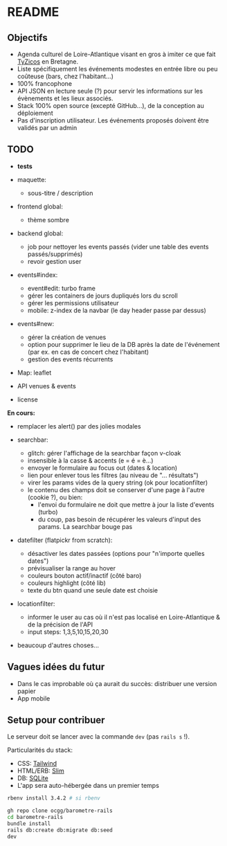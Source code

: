 # README

## Objectifs

- Agenda culturel de Loire-Atlantique visant en gros à imiter ce que fait [TyZicos](https://www.tyzicos.com/) en Bretagne.
- Liste spécifiquement les événements modestes en entrée libre ou peu coûteuse (bars, chez l'habitant...)
- 100% francophone
- API JSON en lecture seule (?) pour servir les informations sur les évènements et les lieux associés.
- Stack 100% open source (excepté GitHub...), de la conception au déploiement
- Pas d'inscription utilisateur. Les événements proposés doivent être validés par un admin

## TODO

- **tests**

- maquette:
  - sous-titre / description

- frontend global:
  - thème sombre

- backend global:
  - job pour nettoyer les events passés (vider une table des events passés/supprimés)
  - revoir gestion user

- events#index:
  - event#edit: turbo frame
  - gérer les containers de jours dupliqués lors du scroll
  - gérer les permissions utilisateur
  - mobile: z-index de la navbar (le day header passe par dessus)

- events#new:
  - gérer la création de venues
  - option pour supprimer le lieu de la DB après la date de l'événement (par ex. en cas de concert chez l'habitant)
  - gestion des events récurrents

- Map: leaflet

- API venues & events

- license

**En cours:**

- remplacer les alert() par des jolies modales

- searchbar:
  - glitch: gérer l'affichage de la searchbar façon v-cloak
  - insensible à la casse & accents (e = é = è...)
  - envoyer le formulaire au focus out (dates & location)
  - lien pour enlever tous les filtres (au niveau de "... résultats")
  - virer les params vides de la query string (ok pour locationfilter)
  - le contenu des champs doit se conserver d'une page à l'autre (cookie ?), ou bien:
    - l'envoi du formulaire ne doit que mettre à jour la liste d'events (turbo)
    - du coup, pas besoin de récupérer les valeurs d'input des params. La searchbar bouge pas

- datefilter (flatpickr from scratch):
  - désactiver les dates passées (options pour "n'importe quelles dates")
  - prévisualiser la range au hover
  - couleurs bouton actif/inactif (côté baro)
  - couleurs highlight (côté lib)
  - texte du btn quand une seule date est choisie

- locationfilter:
  - informer le user au cas où il n'est pas localisé en Loire-Atlantique & de la précision de l'API
  - input steps: 1,3,5,10,15,20,30

- beaucoup d'autres choses...

## Vagues idées du futur

- Dans le cas improbable où ça aurait du succès: distribuer une version papier
- App mobile

## Setup pour contribuer

Le serveur doit se lancer avec la commande `dev` (pas `rails s` !).

Particularités du stack:

- CSS: [Tailwind](https://tailwindcss.com/)
- HTML/ERB: [Slim](https://github.com/slim-template/slim)
- DB: [SQLite](https://www.sqlite.org/)
- L'app sera auto-hébergée dans un premier temps

```bash
rbenv install 3.4.2 # si rbenv

gh repo clone ocgg/barometre-rails
cd barometre-rails
bundle install
rails db:create db:migrate db:seed
dev
```
